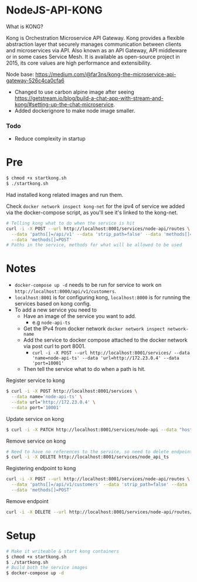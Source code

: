 # NodeJS-API-KONG

What is KONG?

Kong is Orchestration Microservice API Gateway. Kong provides a flexible abstraction layer that securely manages communication between clients and microservices via API. Also known as an API Gateway, API middleware or in some cases Service Mesh. It is available as open-source project in 2015, its core values are high performance and extensibility.

Node base: https://medium.com/@far3ns/kong-the-microservice-api-gateway-526c4ca0cfa6

- Changed to use carbon alpine image after seeing https://getstream.io/blog/build-a-chat-app-with-stream-and-kong/#setting-up-the-chat-microservice.
- Added dockerignore to make node image smaller.

### Todo

- Reduce complexity in startup

# Pre

```bash
$ chmod +x startkong.sh
$ ./startkong.sh
```

Had installed kong related images and run them.

Check `docker network inspect kong-net` for the ipv4 of service we added via the docker-compose script, as you'll see it's
linked to the kong-net.

```bash
# Telling kong what to do when the service is hit
curl -i -X POST --url http://localhost:8001/services/node-api/routes \
  --data 'paths[]=/api/v1' --data 'strip_path=false' --data 'methods[]=GET' \
  --data 'methods[]=POST'
# Paths in the service, methods for what will be allowed to be used
```

# Notes

- `docker-compose up -d` needs to be run for service to work on `http://localhost:8000/api/v1/customers`.
- `localhost:8001` is for configuring kong, `localhost:8000` is for running the services based on kong config.
- To add a new service you need to
    - Have an image of the service you want to add.
        - e.g `node-api-ts`
    - Get the IPv4 from docker network `docker network inspect network-name`
    - Add the service to docker compose attached to the docker network via post curl to port 8001.
        - `curl -i -X POST --url http://localhost:8001/services/ --data 'name=node-api-ts' --data 'url=http://172.23.0.4' --data 'port=10001'`
    - Then tell the service what to do when a path is hit.
    
Register service to kong
```bash
$ curl -i -X POST http://localhost:8001/services \
  --data name='node-api-ts' \
  --data url='http://172.23.0.4' \
  --data port='10001'
```
Update service on kong
```bash
$ curl -i -X PATCH http://localhost:8001/services/node-api --data "host=172.23.0.5"
```
Remove service on kong
```bash
# Need to have no references to the service, so need to delete endpoints too
$ curl -i -X DELETE http://localhost:8001/services/node_api_ts
```

Registering endpoint to kong
```bash
curl -i -X POST --url http://localhost:8001/services/node-api/routes \
  --data 'paths[]=/api/v1/customers' --data 'strip_path=false' --data 'methods[]=GET' \
  --data 'methods[]=POST'
```
Remove endpoint
```bash
curl -i -X DELETE --url http://localhost:8001/services/node-api/routes/71b08e5f-f39c-484d-8017-9d7d687b4794
```


# Setup

```bash
# Make it writeable & start kong containers
$ chmod +x startkong.sh
$ ./startkong.sh
# Build both the service images
$ docker-compose up -d
```
